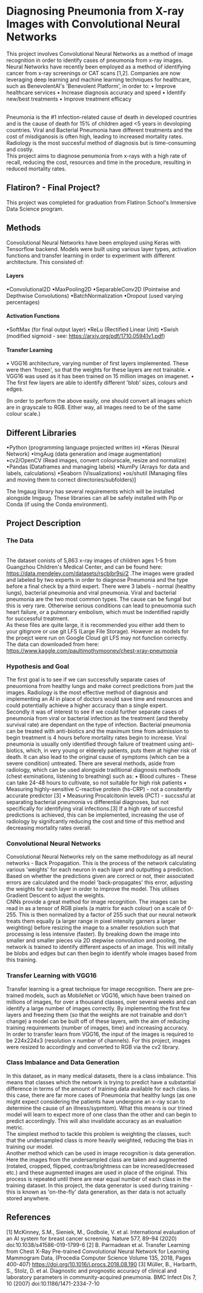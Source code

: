 # Diagnosing Pneumonia from X-ray Images with Convolutional Neural Networks
This project involves Convolutional Neural Networks as a method of image recognition in order to identify cases of pneumonia from x-ray images.
<br> Neural Networks have recently been employed as a method of identifying cancer from x-ray screenings or CAT scans [1,2]. Companies are now leveraging deep learning and machine learning techniques for healthcare, such as BenevolentAI's 'Benevolent Platform', in order to: 
• Improve healthcare services
• Increase diagnosis accuracy and speed
• Identify new/best treatments 
• Improve treatment efficacy

<br> Pneumonia is the #1 infection-related cause of death in developed countries and is the cause of death for 15% of children aged <5 years in devoloping countries. Viral and Bacterial Pneumonia have different treatments and the cost of misdiganosis is often high, leading to increased mortality rates. Radiology is the most succesful method of diagnosis but is time-consuming and costly.
<br> This project aims to diagnose penumonia from x-rays with a high rate of recall, reducing the cost, resources and time in the procedure, resulting in reduced mortality rates.

## Flatiron? - Final Project?
This project was completed for graduation from Flatiron School's Immersive Data Science program.

## Methods
Convolutional Neural Networks have been employed using Keras with Tensorflow backend. Models were built using various layer types, activation functions and transfer learning in order to experiment with different architecture. This consisted of:

#### Layers
•Convolutional2D
•MaxPooling2D
•SeparableConv2D (Pointwise and Depthwise Convolutions)
•BatchNormalization
•Dropout (used varying percentages)

#### Activation Functions
•SoftMax (for final output layer)
•ReLu (Rectified Linear Unit)
•Swish (modified sigmoid - see: https://arxiv.org/pdf/1710.05941v1.pdf)

#### Transfer Learning
• VGG16 architecture, varying number of first layers implemented. These were then 'frozen', so that the weights for these layers are not trainable.
• VGG16 was used as it has been trained on 15 million images on imagenet.
• The first few layers are able to identify different 'blob' sizes, colours and edges.

(In order to perform the above easily, one should convert all images which are in grayscale to RGB. Either way, all images need to be of the same colour scale.)

## Different Libraries
•Python (programming language projected written in)
•Keras (Neural Network)
•ImgAug (data generation and image augmentation)
•cv2/OpenCV (Read images, convert colourscale, resize and normalize)
•Pandas (Dataframes and managing labels)
•NumPy (Arrays for data and labels, calculations)
•Seaborn (Visualizations)
•os/shutil (Managing files and moving them to correct directories/subfolders)]

The Imgaug library has several requirements which will be installed alongside Imgaug. These libraries can all be safely installed with Pip or Conda (if using the Conda environment).

## Project Description

### The Data
<br> The dataset conists of 5,863 x-ray images of children ages 1-5 from Guangzhou Children's Medical Center, and can be found here: https://data.mendeley.com/datasets/rscbjbr9sj/2 .The images were graded and labeled by two experts in order to diagnose Pneumonia and the type before a final check by a third expert. There were 3 labels - normal (healthy lungs), bacterial pneumonia and viral pneumonia. Viral and bacterial pneumonia are the two most common types. The cause can be fungal but this is very rare. Otherwise serious conditions can lead to pneuomonia such heart failure, or a pulmonary embolism, which must be indentified rapidly for successful treatment.
<br> As these files are quite large, it is recommended you either add them to your gitignore or use git LFS (Large File Storage). However as models for the proejct were run on Google Cloud git LFS may not function correctly. The data can downloaded from here: https://www.kaggle.com/paultimothymooney/chest-xray-pneumonia

### Hypothesis and Goal
The first goal is to see if we can successfully separate cases of pneuomiona from healthy lungs and make correct predictions from just the images. Radiology is the most effective method of diagnosis and implementing an AI in place of doctors would save time and resources and could potentially achieve a higher accuracy than a single expert.
<br> Secondly it was of interest to see if we could further separate cases of pneumonia from viral or bacterial infection as the treatment (and thereby survival rate) are dependant on the type of infection. Bacterial pneumonia can be treated with anti-biotics and the maximum time from admission to begin treatment is 4 hours before mortality rates begin to increase. Viral pneumonia is usually only identified through failure of treatment using anti-biotics, which, in very young or elderely patients, puts them at higher risk of death. It can also lead to the original cause  of symptoms (which can be a severe condition) untreated. There are several methods, aside from radiology, which can be used alongside traditional diagnosis methods (chest exminations, listening to breathing) such as:
• Blood cultures - These can take 24-48 hours to cultivate, so not suitable for high risk patients
• Measuring highly-sensitive C-reactive protein (hs-CRP) - not a consitently accurate predictor [3]
• Measuring Procalcitonin levels (PCT) - succssful at separating bacterial pneumonia vs differential diagnoses, but not specifically for identifying viral infections.[3]
If a high rate of succesful predictions is achieved, this can be implemented, increasing the use of radiology by signifcantly reducing the cost and time of this method and decreasing mortality rates overall.

### Convolutional Neural Networks
Convolutional Neural Networks rely on the same methodology as all neural networks - Back Propagation. This is the process of the network calculating various 'weights' for each neuron in each layer and outputting a prediction. Based on whether the predictions given are correct or not, their associated errors are calculated and the model 'back-propagates' this error, adjusting the weights for each layer in order to improve the model. This utilises Gradient Descent to adjust the weights.
<br> CNNs provide a great method for image recognition. The images can be read in as a tensor of RGB pixels (a matrix for each colour) on a scale of 0-255.  This is then normalized by a factor of 255 such that our neural network treats them equally (a larger range in pixel intensity garners a larger weighting) before resizing the image to a smaller resolution such that processing is less intensive (faster). By breaking down the image into smaller and smaller pieces via 2D stepwise convolution and pooling, the network is trained to identify different aspects of an image. This will initally be blobs and edges but can then begin to identify whole images based from this training. 

### Transfer Learning with VGG16
 Transfer learning is a great technique for image recognition. There are pre-trained models, such as MobileNet or VGG16, which have been trained on millions of images, for over a thousand classes, over several weeks and can identify a large number of images correctly. By implementing the first few layers and freezing them (so that the weights are not trainable and don't change) a model can be built off of these layers, with the aim of reducing training requirements (number of images, time) and increasing accuracy.
<br> In order to transfer learn from VGG16, the input of the images is required to be 224x224x3 (resolution x number of channels). For this project, images were resized to accordingly and converted to RGB via the cv2 library.

### Class Imbalance and Data Generation
In this dataset, as in many medical datasets, there is a class imbalance. This means that classes which the netowrk is trying to predict have a substantial difference in terms of the amount of training data available for each class. In this case, there are far more cases of Pneumonia that healthy lungs (as one might expect considering the patients have undergone an x-ray scan to determine the cause of an illness/sypmtom). What this means is our trined model will learn to expect more of one class than the other and can begin to predict accordingly. This will also invalidate accuracy as an evaluation metric. 
<br> The simplest method to tackle this problem is weighting the classes, such that the undersampled class is more heavily weighted, reducing the bias in training our model.
<br> Another method which can be used in image recognition is data generation. Here the images from the undersampled class are taken and augmented (rotated, cropped, flipped, contras/brightness can be increased/decreased etc.) and these augmented images are used in place of the original. This process is repeated until there are near equal number of each class in the training dataset. In this project, the data generator is used during training - this is known as 'on-the-fly' data generation, as ther data is not actually stored anywhere.








## References
[1] McKinney, S.M., Sieniek, M., Godbole, V. et al. International evaluation of an AI system for breast cancer screening. Nature 577, 89–94 (2020) doi:10.1038/s41586-019-1799-6
[2] B. Parmadean et al. Transfer Learning from Chest X-Ray Pre-trained Convolutional Neural Network for Learning Mammogram Data, (Procedia Computer Science Volume 135, 2018, Pages 400-407) https://doi.org/10.1016/j.procs.2018.08.190
[3] Müller, B., Harbarth, S., Stolz, D. et al. Diagnostic and prognostic accuracy of clinical and laboratory parameters in community-acquired pneumonia. BMC Infect Dis 7, 10 (2007) doi:10.1186/1471-2334-7-10